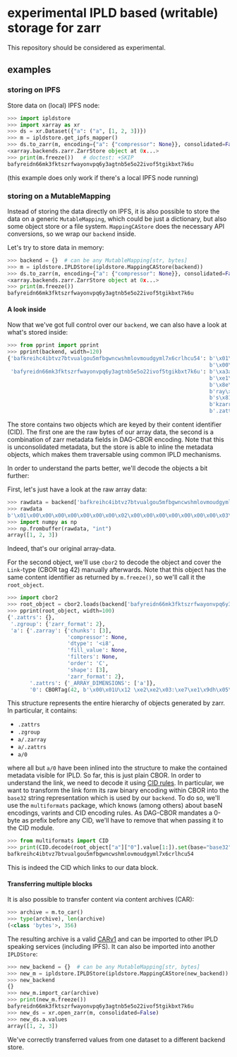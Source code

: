 # experimental IPLD based (writable) storage for zarr

This repository should be considered as experimental.

## examples

### storing on IPFS

Store data on (local) IPFS node:
```python
>>> import ipldstore
>>> import xarray as xr
>>> ds = xr.Dataset({"a": ("a", [1, 2, 3])})
>>> m = ipldstore.get_ipfs_mapper()
>>> ds.to_zarr(m, encoding={"a": {"compressor": None}}, consolidated=False)   # doctest: +SKIP
<xarray.backends.zarr.ZarrStore object at 0x...>
>>> print(m.freeze())   # doctest: +SKIP
bafyreidn66mk3fktszrfwayonvpq6y3agtnb5e5o22ivof5tgikbxt7k6u

```
(this example does only work if there's a local IPFS node running)

### storing on a MutableMapping

Instead of storing the data directly on IPFS, it is also possible to store the data
on a generic `MutableMapping`, which could be just a dictionary, but also some object store
or a file system. `MappingCAStore` does the necessary API conversions, so we wrap our
`backend` inside.

Let's try to store data in memory:

```python
>>> backend = {}  # can be any MutableMapping[str, bytes]
>>> m = ipldstore.IPLDStore(ipldstore.MappingCAStore(backend))
>>> ds.to_zarr(m, encoding={"a": {"compressor": None}}, consolidated=False)
<xarray.backends.zarr.ZarrStore object at 0x...>
>>> print(m.freeze())
bafyreidn66mk3fktszrfwayonvpq6y3agtnb5e5o22ivof5tgikbxt7k6u

```

#### A look inside

Now that we've got full control over our `backend`, we can also have a look at what's stored inside:

```python
>>> from pprint import pprint
>>> pprint(backend, width=120)
{'bafkreihc4ibtvz7btvualgou5mfbgwncwshmlovmoudgyml7x6crlhcu54': b'\x01\x00\x00\x00\x00\x00\x00\x00\x02\x00\x00\x00'
                                                                b'\x00\x00\x00\x00\x03\x00\x00\x00\x00\x00\x00\x00',
 'bafyreidn66mk3fktszrfwayonvpq6y3agtnb5e5o22ivof5tgikbxt7k6u': b'\xa3aa\xa3a0\xd8*X%\x00\x01U\x12 \xe2\xe2\x03:\xe7'
                                                                b'\xe1\x9dh\x05\x99\xd4\xeb\n\x13Y\xa2\xb4'
                                                                b'\x8e\xc5\xba\xacu\x06l1\x7f\xbf\x85\x15\x9cT\xefg.zar'
                                                                b'ray\xa8edtypec<i8eorderaCeshape\x81\x03fchunk'
                                                                b's\x81\x03gfilters\xf6jcompressor\xf6jfill_value\xf6'
                                                                b'kzarr_format\x02g.zattrs\xa1q_ARRAY_DIMENSIONS\x81aag'
                                                                b'.zattrs\xa0g.zgroup\xa1kzarr_format\x02'}

```

The store contains two objects which are keyed by their content identifier (CID).
The first one are the raw bytes of our array data, the second is a combination of zarr metadata fields in DAG-CBOR encoding.
Note that this is unconsolidated metadata, but the store is able to inline the metadata objects, which makes them
traversable using common IPLD mechanisms.

In order to understand the parts better, we'll decode the objects a bit further:

First, let's just have a look at the raw array data:
```python
>>> rawdata = backend['bafkreihc4ibtvz7btvualgou5mfbgwncwshmlovmoudgyml7x6crlhcu54']
>>> rawdata
b'\x01\x00\x00\x00\x00\x00\x00\x00\x02\x00\x00\x00\x00\x00\x00\x00\x03\x00\x00\x00\x00\x00\x00\x00'
>>> import numpy as np
>>> np.frombuffer(rawdata, "int")
array([1, 2, 3])

```

Indeed, that's our original array-data.

For the second object, we'll use `cbor2` to decode the object and cover the `Link`-type (CBOR tag 42) manually afterwards.
Note that this object has the same content identifier as returned by `m.freeze()`, so we'll call it the `root_object`.

```python
>>> import cbor2
>>> root_object = cbor2.loads(backend['bafyreidn66mk3fktszrfwayonvpq6y3agtnb5e5o22ivof5tgikbxt7k6u'])
>>> pprint(root_object, width=100)
{'.zattrs': {},
 '.zgroup': {'zarr_format': 2},
 'a': {'.zarray': {'chunks': [3],
                   'compressor': None,
                   'dtype': '<i8',
                   'fill_value': None,
                   'filters': None,
                   'order': 'C',
                   'shape': [3],
                   'zarr_format': 2},
       '.zattrs': {'_ARRAY_DIMENSIONS': ['a']},
       '0': CBORTag(42, b'\x00\x01U\x12 \xe2\xe2\x03:\xe7\xe1\x9dh\x05\x99\xd4\xeb\n\x13Y\xa2\xb4\x8e\xc5\xba\xacu\x06l1\x7f\xbf\x85\x15\x9cT\xef')}}

```

This structure represents the entire hierarchy of objects generated by zarr. In particular, it contains:

* `.zattrs`
* `.zgroup`
* `a/.zarray`
* `a/.zattrs`
* `a/0`

where all but `a/0` have been inlined into the structure to make the contained metadata visible for IPLD.
So far, this is just plain CBOR. In order to understand the link, we need to decode it using [CID rules](https://ipld.io/specs/codecs/dag-cbor/spec/#links).
In particular, we want to transform the link form its raw binary encoding within CBOR into the `base32`
string representation which is used by our `backend`. To do so, we'll use the `multiformats` package, which
knows (among others) about baseN encodings, varints and CID encoding rules. As DAG-CBOR mandates a 0-byte as
prefix before any CID, we'll have to remove that when passing it to the CID module.

```python
>>> from multiformats import CID
>>> print(CID.decode(root_object["a"]["0"].value[1:]).set(base="base32"))
bafkreihc4ibtvz7btvualgou5mfbgwncwshmlovmoudgyml7x6crlhcu54

```

This is indeed the CID which links to our data block.

#### Transferring multiple blocks

It is also possible to transfer content via content archives (CAR):

```python
>>> archive = m.to_car()
>>> type(archive), len(archive)
(<class 'bytes'>, 356)

```

The resulting archive is a valid [CARv1](https://ipld.io/specs/transport/car/carv1/) and can be imported to other IPLD speaking services (including IPFS).
It can also be imported into another `IPLDStore`:

```python
>>> new_backend = {}  # can be any MutableMapping[str, bytes]
>>> new_m = ipldstore.IPLDStore(ipldstore.MappingCAStore(new_backend))
>>> new_backend
{}
>>> new_m.import_car(archive)
>>> print(new_m.freeze())
bafyreidn66mk3fktszrfwayonvpq6y3agtnb5e5o22ivof5tgikbxt7k6u
>>> new_ds = xr.open_zarr(m, consolidated=False)
>>> new_ds.a.values
array([1, 2, 3])

```

We've correctly transferred values from one dataset to a different backend store.
